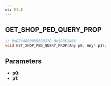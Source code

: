 ```yaml
---
ns: FILE
---
```

## GET_SHOP_PED_QUERY_PROP

```c
// 0xDE44A00999B2837D 0x1D3C1466
void GET_SHOP_PED_QUERY_PROP(Any p0, Any* p1);
```


## Parameters
* **p0**: 
* **p1**: 


